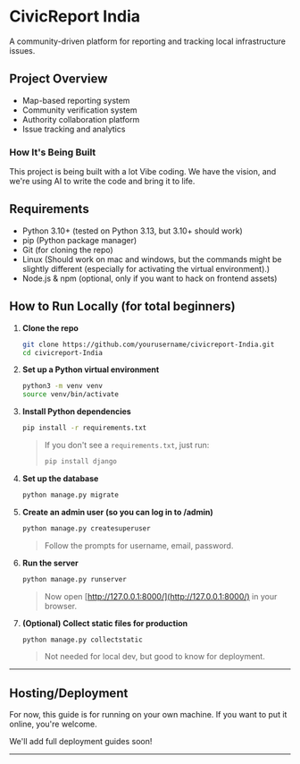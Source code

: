 # CivicReport India

A community-driven platform for reporting and tracking local infrastructure issues.

## Project Overview
- Map-based reporting system
- Community verification system
- Authority collaboration platform
- Issue tracking and analytics

### How It's Being Built

This project is being built with a lot Vibe coding. We have the vision, and we're using AI to write the code and bring it to life.

## Requirements

- Python 3.10+ (tested on Python 3.13, but 3.10+ should work)
- pip (Python package manager)
- Git (for cloning the repo)
- Linux (Should work on mac and windows, but the commands might be slightly different (especially for activating the virtual environment).)
- Node.js & npm (optional, only if you want to hack on frontend assets)

## How to Run Locally (for total beginners)

1. **Clone the repo**
   ```bash
   git clone https://github.com/yourusername/civicreport-India.git
   cd civicreport-India
   ```

2. **Set up a Python virtual environment**
   ```bash
   python3 -m venv venv
   source venv/bin/activate
   ```

3. **Install Python dependencies**
   ```bash
   pip install -r requirements.txt
   ```
   > If you don't see a `requirements.txt`, just run:
   > ```bash
   > pip install django
   > ```

4. **Set up the database**
   ```bash
   python manage.py migrate
   ```

5. **Create an admin user (so you can log in to /admin)**
   ```bash
   python manage.py createsuperuser
   ```
   > Follow the prompts for username, email, password.

6. **Run the server**
   ```bash
   python manage.py runserver
   ```
   > Now open [http://127.0.0.1:8000/](http://127.0.0.1:8000/) in your browser.

7. **(Optional) Collect static files for production**
   ```bash
   python manage.py collectstatic
   ```
   > Not needed for local dev, but good to know for deployment.

---

## Hosting/Deployment

For now, this guide is for running on your own machine. If you want to put it online, you're welcome.

We'll add full deployment guides soon!

---


